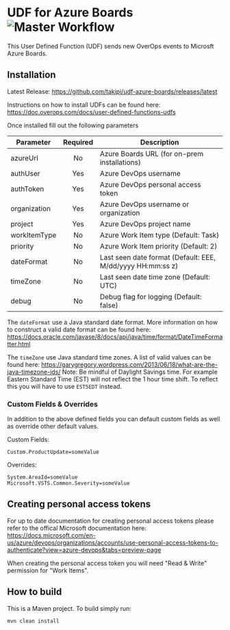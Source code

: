 # UDF for Azure Boards ![Master Workflow](https://github.com/takipi/udf-azure-boards/workflows/Master%20Workflow/badge.svg)
This User Defined Function (UDF) sends new OverOps events to Microsft Azure Boards.


## Installation
Latest Release:  https://github.com/takipi/udf-azure-boards/releases/latest

Instructions on how to install UDFs can be found here:
https://doc.overops.com/docs/user-defined-functions-udfs

Once installed fill out the following parameters

| Parameter    | Required | Description                                                |
| ------------ |:--------:| ---------------------------------------------------------- |
| azureUrl     | No       | Azure Boards URL (for on-prem installations)               |
| authUser     | Yes      | Azure DevOps username                                      |
| authToken    | Yes      | Azure DevOps personal access token                         |
| organization | Yes      | Azure DevOps username or organization                      |
| project      | Yes      | Azure DevOps project name                                  |
| workItemType | No       | Azure Work Item type (Default: Task)                       |
| priority     | No       | Azure Work Item priority (Default: 2)                      |
| dateFormat   | No       | Last seen date format (Default: EEE, M/dd/yyyy HH:mm:ss z) |
| timeZone     | No       | Last seen date time zone (Default: UTC)                    |
| debug        | No       | Debug flag for logging (Default: false)                    |

The `dateFormat` use a Java standard date format.  More information on how to construct a valid date format can be found here: https://docs.oracle.com/javase/8/docs/api/java/time/format/DateTimeFormatter.html

The `timeZone` use Java standard time zones.  A list of valid values can be found here:  https://garygregory.wordpress.com/2013/06/18/what-are-the-java-timezone-ids/ 
Note:  Be mindful of Daylight Savings time.  For example Eastern Standard Time (EST) will not reflect the 1 hour time shift.  To reflect this you will have to use `EST5EDT` instead.


### Custom Fields & Overrides
In addition to the above defined fields you can default custom fields as well as override other default values.

Custom Fields:
````
Custom.ProductUpdate=someValue
````
Overrides:
````
System.AreaId=someValue
Microsoft.VSTS.Common.Severity=someValue
````

## Creating personal access tokens
For up to date documentation for creating personal access tokens please refer to the offical Microsoft documentation here: 
https://docs.microsoft.com/en-us/azure/devops/organizations/accounts/use-personal-access-tokens-to-authenticate?view=azure-devops&tabs=preview-page

When creating the personal access token you will need "Read & Write" permission for "Work Items".

## How to build
This is a Maven project.  To build simply run:
```shell
mvn clean install
```
